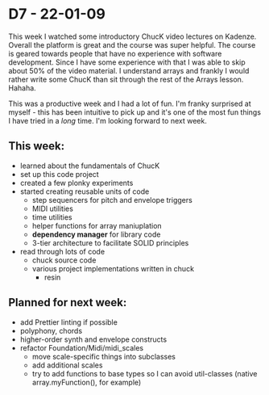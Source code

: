 # D7 - 22-01-09

This week I watched some introductory ChucK video lectures on Kadenze. Overall the platform is great and the course was super helpful. The course is geared towards people that have no experience with software development. Since I have some experience with that I was able to skip about 50% of the video material. I understand arrays and frankly I would rather write some ChucK than sit through the rest of the Arrays lesson. Hahaha.

This was a productive week and I had a lot of fun. I'm franky surprised at myself - this has been intuitive to pick up and it's one of the most fun things I have tried in a _long_ time. I'm looking forward to next week.

## This week:

- learned about the fundamentals of ChucK
- set up this code project
- created a few plonky experiments
- started creating reusable units of code
  - step sequencers for pitch and envelope triggers
  - MIDI utilities
  - time utilities
  - helper functions for array maniuplation
  - **dependency manager** for library code
  - 3-tier architecture to facilitate SOLID principles
- read through lots of code
  - chuck source code
  - various project implementations written in chuck
    - resin

## Planned for next week:

- add Prettier linting if possible
- polyphony, chords
- higher-order synth and envelope constructs
- refactor Foundation/Midi/midi_scales
  - move scale-specific things into subclasses
  - add additional scales
  - try to add functions to base types so I can avoid util-classes (native array.myFunction(), for example)
